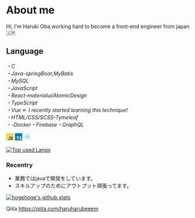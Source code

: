 # About me
Hi, I'm Haruki Oba,working hard to become a front-end engineer from japan🇯🇵

## Language
*・C*  
*・Java-springBoot,MyBatis*  
*・MySQL*  
*・JavaScript*  
*・React-materialui/AtomicDesign*  
*・TypeScript*  
*・Vue ← I recently started learning this technique!*  
*・HTML/CSS/SCSS-Tymeleaf*    
*・-Docker・Firebase・GraphQL*


<code><img height="20" alt="javascript" src="https://raw.githubusercontent.com/github/explore/80688e429a7d4ef2fca1e82350fe8e3517d3494d/topics/javascript/javascript.png"></code>
<code><img height="20" alt="typescript" src="https://raw.githubusercontent.com/github/explore/80688e429a7d4ef2fca1e82350fe8e3517d3494d/topics/typescript/typescript.png"></code>
<code><img height="20" alt="react" src="https://raw.githubusercontent.com/github/explore/80688e429a7d4ef2fca1e82350fe8e3517d3494d/topics/react/react.png"></code>

<!-- ソースコード統計 -->
[![Top used Langs](https://github-readme-stats.vercel.app/api/top-langs/?username=haruki0314&hide=html&layout=compact&theme=vue-dark)](https://github.com/haruki0314/)



### Recentry
- 業務ではjavaで開発をしています。
- スキルアップのためにアウトプット頑張ってます。


<!-- リポジトリステータス -->
[![hogehoge's github stats](https://github-readme-stats.vercel.app/api?username=haruki0314&hide=contribs&count_private=true&show_icons=true&theme=vue-dark)](https://github.com/haruki0314/)

Qiita
<https://qiita.com/haruharubeeem>

